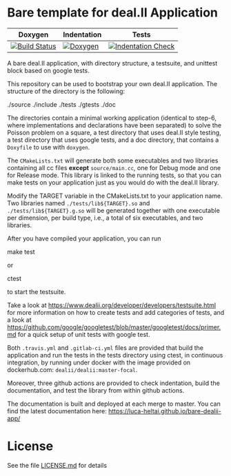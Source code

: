 Bare template for deal.II Application
=====================================

| Doxygen | Indentation | Tests |
|----------|-------------|-------|
| [![Build Status](https://github.com/luca-heltai/bare-dealii-app/actions/workflows/tests.yml/badge.svg "Build Status")](https://github.com/luca-heltai/bare-dealii-app/actions/workflows/tests.yml) | [![Doxygen](https://github.com/luca-heltai/bare-dealii-app/actions/workflows/doxygen.yml/badge.svg "Doxygen")](https://github.com/luca-heltai/bare-dealii-app/actions/workflows/doxygen.yml) | [![Indentation Check](https://github.com/luca-heltai/bare-dealii-app/actions/workflows/indentation.yml/badge.svg "Indentation Check")](https://github.com/luca-heltai/bare-dealii-app/actions/workflows/indentation.yml) |

A bare deal.II application, with directory structure, a testsuite, and unittest
block based on google tests.

This repository can be used to bootstrap your own deal.II
application. The structure of the directory is the following:

 ./source
 ./include
 ./tests
 ./gtests
 ./doc

The directories contain a minimal working application (identical to step-6,
where implementations and declarations have been separated) to solve the Poisson
problem on a square, a test directory that uses deal.II style testing, a test
directory that uses google tests, and a doc directory, that contains a
`Doxyfile` to use with `doxygen`.

The `CMakeLists.txt` will generate both some executables and two libraries
containing all cc files **except** `source/main.cc`, one for Debug mode and one
for Release mode. This library is linked to the running tests, so that you can
make tests on your application just as you would do with the deal.II library.

Modify the TARGET variable in the CMakeLists.txt to your application name. Two
libraries named `./tests/lib${TARGET}.so` and `./tests/lib${TARGET}.g.so` will
be generated together with one executable per dimension, per build type, i.e., a
total of six executables, and two libraries.

After you have compiled your application, you can run

 make test

or

 ctest

to start the testsuite.

Take a look at
<https://www.dealii.org/developer/developers/testsuite.html> for more
information on how to create tests and add categories of tests, and a look at
<https://github.com/google/googletest/blob/master/googletest/docs/primer.md>
for a quick setup of unit tests with google test.

Both `.travis.yml` and `.gitlab-ci.yml` files are provided that
build the application and run the tests in the tests directory using
ctest, in continuous integration, by running under docker with the
image provided on dockerhub.com: `dealii/dealii:master-focal`.

Moreover, three github actions are provided to check indentation, build
the documentation, and test the library from within github actions.

The documentation is built and deployed at each merge to master. You can
find the latest documentation here:
<https://luca-heltai.github.io/bare-dealii-app/>

License
=======

See the file [LICENSE.md](./LICENSE.md) for details
